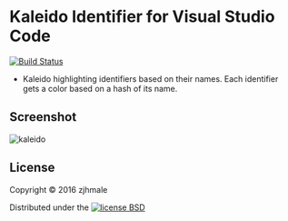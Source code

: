 # Kaleido Identifier for Visual Studio Code

[![Build Status](https://travis-ci.org/zjhmale/vscode-kaleido-identifier.svg?branch=master)](https://travis-ci.org/zjhmale/vscode-kaleido-identifier)

* Kaleido highlighting identifiers based on their names. Each identifier gets a color based on a hash of its name.

## Screenshot

![kaleido](http://i.imgur.com/6YJUPyV.png)

## License

Copyright © 2016 zjhmale

Distributed under the [![license BSD](https://img.shields.io/badge/license-BSD-orange.svg)](https://en.wikipedia.org/wiki/BSD_licenses)